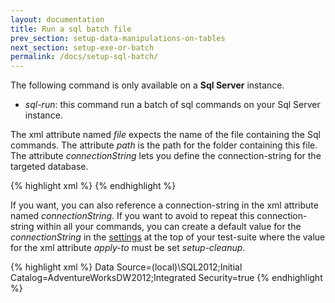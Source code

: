 ```yaml
---
layout: documentation
title: Run a sql batch file
prev_section: setup-data-manipulations-on-tables
next_section: setup-exe-or-batch
permalink: /docs/setup-sql-batch/
---
```

The following command is only available on a **Sql Server** instance.

* _sql-run_: this command run a batch of sql commands on your Sql Server instance.

The xml attribute named _file_ expects the name of the file containing the Sql commands. The attribute _path_ is the path for the folder containing this file. The attribute _connectionString_ lets you define the connection-string for the targeted database.

{% highlight xml %}
<setup>
  <sql-run
    file="MyCommands.Sql"
    path="SQL\"
    connectionString="..."
  />
</setup>
{% endhighlight %}

If you want, you can also reference a connection-string in the xml attribute named *connectionString*. If you want to avoid to repeat this connection-string within all your commands, you can create a default value for the *connectionString* in the [settings](/docs/config-connection-strings) at the top of your test-suite where the value for the xml attribute *apply-to* must be set *setup-cleanup*.

{% highlight xml %}
<settings>
  <default apply-to="setup-cleanup">
    <connectionString>Data Source=(local)\SQL2012;Initial Catalog=AdventureWorksDW2012;Integrated Security=true</connectionString>
  </default>
</settings>
{% endhighlight %}
